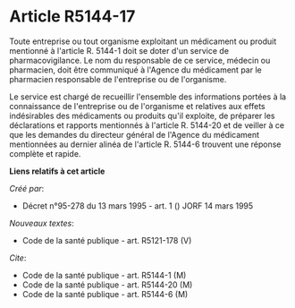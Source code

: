 # Article R5144-17

Toute entreprise ou tout organisme exploitant un médicament ou produit mentionné à l'article R. 5144-1 doit se doter d'un
service de pharmacovigilance. Le nom du responsable de ce service, médecin ou pharmacien, doit être communiqué à l'Agence du
médicament par le pharmacien responsable de l'entreprise ou de l'organisme.

Le service est chargé de recueillir l'ensemble des informations portées à la connaissance de l'entreprise ou de l'organisme
et relatives aux effets indésirables des médicaments ou produits qu'il exploite, de préparer les déclarations et rapports
mentionnés à l'article R. 5144-20 et de veiller à ce que les demandes du directeur général de l'Agence du médicament
mentionnées au dernier alinéa de l'article R. 5144-6 trouvent une réponse complète et rapide.

**Liens relatifs à cet article**

_Créé par_:

  - Décret n°95-278 du 13 mars 1995 - art. 1 () JORF 14 mars 1995

_Nouveaux textes_:

  - Code de la santé publique - art. R5121-178 (V)

_Cite_:

  - Code de la santé publique - art. R5144-1 (M)
  - Code de la santé publique - art. R5144-20 (M)
  - Code de la santé publique - art. R5144-6 (M)
